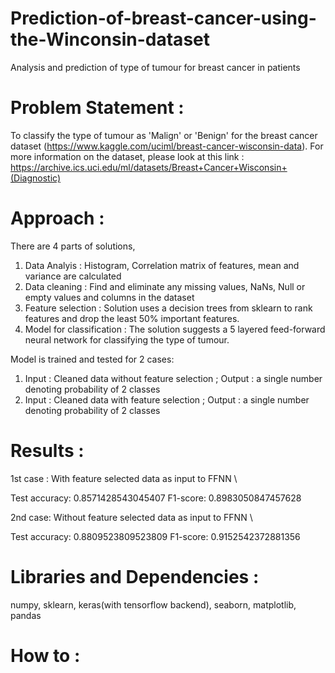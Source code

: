 # Prediction-of-breast-cancer-using-the-Winconsin-dataset
Analysis and prediction of type of tumour for breast cancer in patients 

# Problem Statement : 
To classify the type of tumour as 'Malign' or 'Benign' for the breast cancer dataset (https://www.kaggle.com/uciml/breast-cancer-wisconsin-data). For more information on the dataset, please look at this link : https://archive.ics.uci.edu/ml/datasets/Breast+Cancer+Wisconsin+(Diagnostic)

# Approach : 
There are 4 parts of solutions,

1. Data Analyis : Histogram, Correlation matrix of features, mean and variance are calculated
2. Data cleaning : Find and eliminate any missing values, NaNs, Null or empty values and columns in the dataset
3. Feature selection : Solution uses a decision trees from sklearn to rank features and drop the least 50% important features.
4. Model for classification : The solution suggests a 5 layered feed-forward neural network for classifying the type of tumour.

Model is trained and tested for 2 cases: 

1. Input : Cleaned data without feature selection ; Output : a single number denoting probability of 2 classes
2. Input : Cleaned data with feature selection ; Output : a single number denoting probability of 2 classes

# Results : 
1st case : With feature selected data as input to FFNN \\

Test accuracy: 0.8571428543045407
F1-score: 0.8983050847457628

2nd case: Without feature selected data as input to FFNN \\

 Test accuracy: 0.8809523809523809
 F1-score: 0.9152542372881356

# Libraries and Dependencies : 
numpy, sklearn, keras(with tensorflow backend), seaborn, matplotlib, pandas

# How to :
